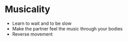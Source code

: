 # Musicality

+ Learn to wait and to be slow
+ Make the partner feel the music through your bodies
+ Reverse movement

